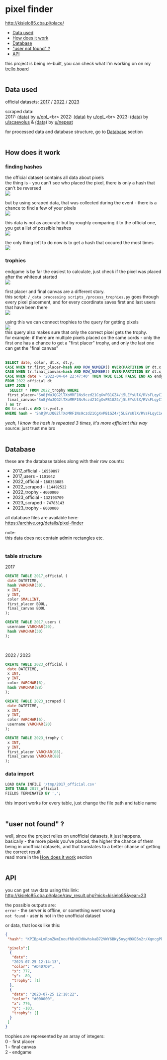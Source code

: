 # pixel finder

http://kisielo85.cba.pl/place/

* [Data used](#data-used)
* [How does it work](#how-does-it-work)
* [Database](#database)
* ["user not found" ?](#user-not-found)
* [API](#api)

this project is being re-built, you can check what I'm working on on my [trello board](https://trello.com/b/vH66AXR5/pixelfinderhttps:/)<br><br>

## Data used

official datasets: [2017](https://www.reddit.com/r/redditdata/comments/6640ru/place_datasets_april_fools_2017/) / [2022](https://www.reddit.com/r/place/comments/txvk2d/rplace_datasets_april_fools_2022/) / [2023](https://www.reddit.com/r/place/comments/15bjm5o/rplace_2023_data/)

scraped data:<br>
2017: [(data)](https://https://archive.org/details/place2017-opl) by [u/opl_](https://www.reddit.com/user/opl_)<br>
2022: [(data)](https://www.reddit.com/r/redditdata/comments/6640ru/place_datasets_april_fools_2017/) by [u/opl_](https://www.reddit.com/user/opl_)<br>
2023: [(data)](https://mod.ifies.com/f/230728_pixelhistory.xz) by [u/scaevolus](https://www.reddit.com/user/scaevolus) & [(data)](https://cdn.discordapp.com/attachments/297524632234229761/1133536680373133332/pixels.csv.zst) by [u/nepeat](https://www.reddit.com/u/nepeat/https:/)

for processed data and database structure, go to [Database](#database) section<br><br>

## How does it work

### finding hashes

the official dataset contains all data about pixels<br>
the thing is - you can't see who placed the pixel, there is only a hash that can't be reversed<br>
![](assets/20230805_202401_finding_hashes_1.png)

but by using scraped data, that was collected during the event - there is a chance to find a few of your pixels<br>
![](assets/20230805_202421_finding_hashes_2.png)

this data is not as accurate but by roughly comparing it to the official one, you get a list of possible hashes<br>
![](assets/20230805_202429_finding_hashes_3.png)

the only thing left to do now is to get a hash that occured the most times<br>
![](assets/20230805_202445_finding_hashes_4.png)

### trophies

endgame is by far the easiest to calculate, just check if the pixel was placed after the whiteout started<br>
![](assets/20230805_204445_trophy_1.png)

first placer and final canvas are a different story.<br>
this script: `/_data processing scripts_/process_trophies.py` goes through every pixel placement, and for every coordinate saves first and last users that have been there<br>
![](assets/20230805_205553_trophy_2.png)

using this we can connect trophies to the query for getting pixels<br>
![](assets/20230805_204502_trophy_3.png)<br>
this query also makes sure that only the correct pixel gets the trophy.<br>
for example: if there are multiple pixels placed on the same cords - only the first one has a chance to get a "first placer" trophy, and only the last one can get the "final canvas"<br><br>

```sql
SELECT date, color, dt.x, dt.y,
CASE WHEN tr.first_placer=hash AND ROW_NUMBER() OVER(PARTITION BY dt.x, dt.y ORDER BY date desc)=1 THEN TRUE ELSE FALSE END AS first_placer,
CASE WHEN tr.final_canvas=hash AND ROW_NUMBER() OVER(PARTITION BY dt.x, dt.y ORDER BY date)=1 THEN TRUE ELSE FALSE END AS final_canvas,
CASE WHEN date > '2022-04-04 22:47:40' THEN TRUE ELSE FALSE END AS endgame
FROM 2022_official dt
LEFT JOIN (
  SELECT * FROM 2022_trophy WHERE
 first_placer='Sn8jWuJQG2lTXoMRF1Ns9czd21CgXvPB1GZ4/j5LEYsUlX/RVsFLqyC1e2m1meTaQPilmhrUXkShfdlkuXo+UQ==' OR
 final_canvas='Sn8jWuJQG2lTXoMRF1Ns9czd21CgXvPB1GZ4/j5LEYsUlX/RVsFLqyC1e2m1meTaQPilmhrUXkShfdlkuXo+UQ=='
) as tr
ON tr.x=dt.x AND tr.y=dt.y
WHERE hash = 'Sn8jWuJQG2lTXoMRF1Ns9czd21CgXvPB1GZ4/j5LEYsUlX/RVsFLqyC1e2m1meTaQPilmhrUXkShfdlkuXo+UQ==';
```

*yeah, I know the hash is repeated 3 times, it's more efficient this way*<br>
source: just trust me bro<br><br>

## Database

these are the database tables along with their row counts:

* 2017_official - ``16559897``
* 2017_users - ``1101042``
* 2022_official - ``160353085``
* 2022_scraped - ``114492522``
* 2022_trophy - ``4000000``
* 2023_official - ``132193709``
* 2023_scraped - ``74783143``
* 2023_trophy - ``6000000``

all database files are available here:<br>
https://archive.org/details/pixel-finder<br>


note:<br>
this data does not contain admin rectangles etc.<br><br>

### table structure

2017<br>

```sql
CREATE TABLE 2017_official (
 date DATETIME,
 hash VARCHAR(30),
 x INT,
 y INT,
 color SMALLINT,
 first_placer BOOL,
 final_canvas BOOL 
);

CREATE TABLE 2017_users (
 username VARCHAR(20),
 hash VARCHAR(30)
);
```

<br>

2022 / 2023<br>

```sql
CREATE TABLE 2023_official (
 date DATETIME,
 x INT,
 y INT,
 color VARCHAR(6),
 hash VARCHAR(88)
);

CREATE TABLE 2023_scraped (
 date DATETIME,
 x INT,
 y INT,
 color VARCHAR(6),
 username VARCHAR(20)
);

CREATE TABLE 2023_trophy (
 x INT,
 y INT,
 first_placer VARCHAR(88),
 final_canvas VARCHAR(88)
);
```

### data import

```sql
LOAD DATA INFILE '/tmp/2017_official.csv'
INTO TABLE 2017_official
FIELDS TERMINATED BY ',';
```

this import works for every table, just change the file path and table name<br><br>

## "user not found" ?

well, since the project relies on unofficial datasets, it just happens.<br>
basically - the more pixels you've placed, the higher the chance of them being in unofficial datasets, and that translates to a better chanse of getting the correct result<br>
read more in the [How does it work](#how-does-it-work) section<br><br>

## API

you can get raw data using this link:<br>
http://kisielo85.cba.pl/place/raw_result.php?nick=kisielo85&year=23<br>

the possible outputs are:<br>
``error`` - the server is offline, or something went wrong<br>
``not found`` - user is not in the unofficial dataset<br>

or data, that looks like this:

```json
{
 "hash": "KPIBp4LmRbnZNmInoufhDvNJdHwhskaB72VWY6BKy5nygN9XE6n2r/XqncgPkvl5VlZTCeiX97x+YOLh+ZF+YQ==",

 "pixels":[
  {
   "date":
   "2023-07-25 12:14:13",
   "color": "#D4D7D9",
   "x": 777,
   "y": -89,
   "trophy": [1]
  },
  {
   "date": "2023-07-25 12:18:22",
   "color": "#000000",
   "x": 776,
   "y": -103,
   "trophy": []
  }
 ]
}
```
trophies are represented by an array of integers:<br>
0 - first placer<br>
1 - final canvas<br>
2 - endgame<br>
